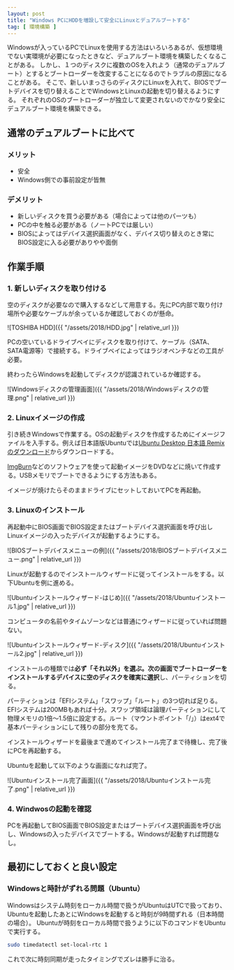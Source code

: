 ```yaml
---
layout: post
title: "Windows PCにHDDを増設して安全にLinuxとデュアルブートする"
tag: [ 環境構築 ]
---
```


Windowsが入っているPCでLinuxを使用する方法はいろいろあるが、仮想環境でない実環境が必要になったときなど、デュアルブート環境を構築したくなることがある。
しかし、１つのディスクに複数のOSを入れよう（通常のデュアルブート）とするとブートローダーを改変することになるのでトラブルの原因になることがある。
そこで、新しいまっさらのディスクにLinuxを入れて、BIOSでブートデバイスを切り替えることでWindowsとLinuxの起動を切り替えるようにする。
それぞれのOSのブートローダーが独立して変更されないのでかなり安全にデュアルブート環境を構築できる。

## 通常のデュアルブートに比べて
### メリット
- 安全
- Windows側での事前設定が皆無

### デメリット
- 新しいディスクを買う必要がある（場合によっては他のパーツも）
- PCの中を触る必要がある（ノートPCでは厳しい）
- BIOSによってはデバイス選択画面がなく、デバイス切り替えのとき常にBIOS設定に入る必要がありやや面倒

## 作業手順
### 1. 新しいディスクを取り付ける

空のディスクが必要なので購入するなどして用意する。先にPC内部で取り付け場所や必要なケーブルが余っているか確認しておくのが懸命。

![TOSHIBA HDD]({{ "/assets/2018/HDD.jpg" | relative_url }})

PCの空いているドライブベイにディスクを取り付けて、ケーブル（SATA、SATA電源等）で接続する。ドライブベイによってはラジオペンチなどの工具が必要。

終わったらWindowsを起動してディスクが認識されているか確認する。

![Windowsディスクの管理画面]({{ "/assets/2018/Windowsディスクの管理.png" | relative_url }})

### 2. Linuxイメージの作成

引き続きWindowsで作業する。OSの起動ディスクを作成するためにイメージファイルを入手する。例えば日本語版Ubuntuでは[Ubuntu Desktop 日本語 Remixのダウンロード](https://www.ubuntulinux.jp/download/ja-remix)からダウンロードする。

[ImgBurn](http://www.imgburn.com/)などのソフトウェアを使って起動イメージをDVDなどに焼いて作成する。USBメモリでブートできるようにする方法もある。

イメージが焼けたらそのままドライブにセットしておいてPCを再起動。

### 3. Linuxのインストール

再起動中にBIOS画面でBIOS設定またはブートデバイス選択画面を呼び出しLinuxイメージの入ったデバイスが起動するようにする。

![BIOSブートデバイスメニューの例]({{ "/assets/2018/BIOSブートデバイスメニュー.png" | relative_url }})

Linuxが起動するのでインストールウィザードに従ってインストールをする。以下Ubuntuを例に進める。

![Ubuntuインストールウィザード-はじめ]({{ "/assets/2018/Ubuntuインストール1.jpg" | relative_url }})

コンピュータの名前やタイムゾーンなどは普通にウィザードに従っていれば問題ない。

![Ubuntuインストールウィザード-ディスク]({{ "/assets/2018/Ubuntuインストール2.jpg" | relative_url }})

インストールの種類では**必ず「それ以外」を選ぶ。**次の画面でブートローダーをインストールするデバイスに**空のディスクを確実に選択**し、パーティションを切る。

パーティションは「EFIシステム」「スワップ」「ルート」の3つ切れば足りる。
EFIシステムは200MBもあれば十分。スワップ領域は論理パーティションにして物理メモリの1倍〜1.5倍に設定する。ルート（マウントポイント「/」）はext4で基本パーティションにして残りの部分を充てる。

インストールウィザードを最後まで進めてインストール完了まで待機し、完了後にPCを再起動する。

Ubuntuを起動して以下のような画面になれば完了。

![Ubuntuインストール完了画面]({{ "/assets/2018/Ubuntuインストール完了.png" | relative_url }})

### 4. Windwosの起動を確認

PCを再起動してBIOS画面でBIOS設定またはブートデバイス選択画面を呼び出し、Windowsの入ったデバイスでブートする。Windowsが起動すれば問題なし。

## 最初にしておくと良い設定
### Windowsと時計がずれる問題（Ubuntu）
Windowsはシステム時刻をローカル時間で扱うがUbuntuはUTCで扱っており、Ubuntuを起動したあとにWindowsを起動すると時刻が9時間ずれる（日本時間の場合）。
Ubuntuが時刻をローカル時間で扱うように以下のコマンドをUbuntuで実行する。
```sh
sudo timedatectl set-local-rtc 1
```

これで次に時刻同期が走ったタイミングでズレは勝手に治る。
